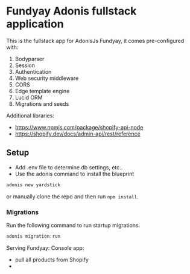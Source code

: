 # Fundyay Adonis fullstack application

This is the fullstack app for AdonisJs Fundyay, it comes pre-configured with:

1. Bodyparser
2. Session
3. Authentication
4. Web security middleware
5. CORS
6. Edge template engine
7. Lucid ORM
8. Migrations and seeds

Additional libraries:
- https://www.npmjs.com/package/shopify-api-node
- https://shopify.dev/docs/admin-api/rest/reference

## Setup
- Add .env file to determine db settings, etc..
- Use the adonis command to install the blueprint

```bash
adonis new yardstick
```

or manually clone the repo and then run `npm install`.


### Migrations

Run the following command to run startup migrations.

```js
adonis migration:run
```

Serving Fundyay:
Console app:
- pull all products from Shopify 
- 
